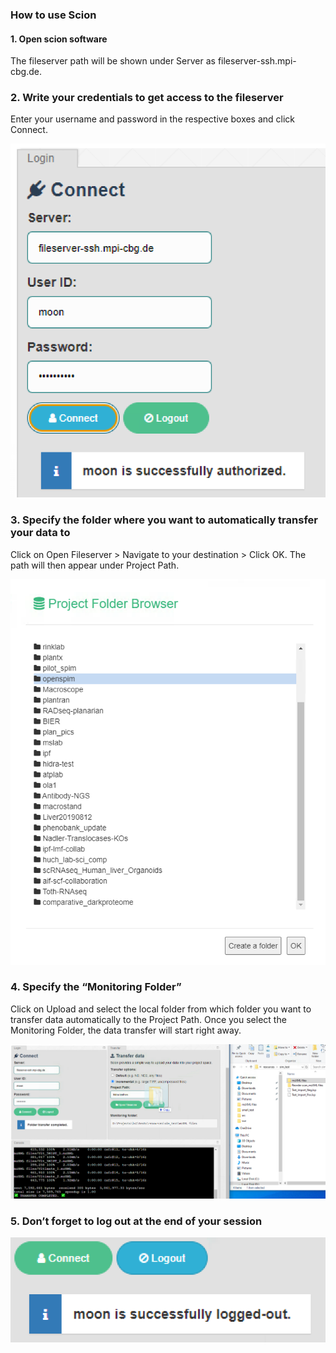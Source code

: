 ### How to use Scion

#### 1. Open scion software
The fileserver path will be shown under Server as fileserver-ssh.mpi-cbg.de.

### 2. Write your credentials to get access to the fileserver
Enter your username and password in the respective boxes and click Connect.

![Login](img/login.png)


### 3. Specify the folder where you want to automatically transfer your data to
Click on Open Fileserver > Navigate to your destination > Click OK. The path will then appear under Project Path.

![Browser](img/browser.png)


### 4. Specify the “Monitoring Folder”
Click on Upload and select the local folder from which folder you want to transfer data automatically to the Project Path. Once you select the Monitoring Folder, the data transfer will start right away.

![Monitor](img/monitor.png)

### 5. Don’t forget to log out at the end of your session

![Logout](img/logout.png)
